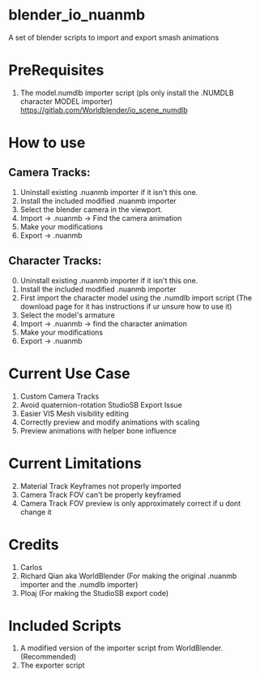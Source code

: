 # blender_io_nuanmb
A set of blender scripts to import and export smash animations

# PreRequisites
1. The model.numdlb importer script (pls only install the .NUMDLB character MODEL importer) https://gitlab.com/Worldblender/io_scene_numdlb

# How to use
## Camera Tracks:
1. Uninstall existing .nuanmb importer if it isn't this one.
2. Install the included modified .nuanmb importer
3. Select the blender camera in the viewport.
4. Import -> .nuanmb -> Find the camera animation
5. Make your modifications 
6. Export -> .nuanmb

## Character Tracks:
0. Uninstall existing .nuanmb importer if it isn't this one.
1. Install the included modified .nuanmb importer
2. First import the character model using the .numdlb import script (The download page for it has instructions if ur unsure how to use it)
3. Select the model's armature
4. Import -> .nuanmb -> find the character animation
5. Make your modifications
6. Export -> .nuanmb

# Current Use Case
1. Custom Camera Tracks
3. Avoid quaternion-rotation StudioSB Export Issue 
4. Easier VIS Mesh visibility editing
5. Correctly preview and modify animations with scaling
6. Preview animations with helper bone influence

# Current Limitations
2. Material Track Keyframes not properly imported
3. Camera Track FOV can't be properly keyframed
4. Camera Track FOV preview is only approximately correct if u dont change it

# Credits
1. Carlos 
2. Richard Qian aka WorldBlender (For making the original .nuanmb importer and the .numdlb importer)
3. Ploaj (For making the StudioSB export code)

# Included Scripts
1. A modified version of the importer script from WorldBlender. (Recommended)
2. The exporter script
